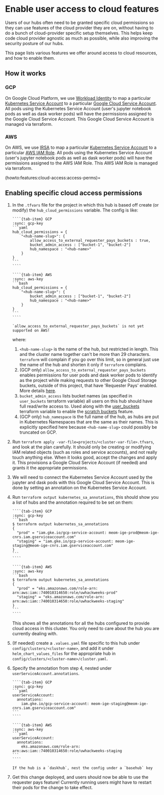 # Enable user access to cloud features

Users of our hubs often need to be granted specific cloud permissions
so they can use features of the cloud provider they are on, without
having to do a bunch of cloud-provider specific setup themselves. This
helps keep code cloud provider agnostic as much as possible, while also
improving the security posture of our hubs.

This page lists various features we offer around access to cloud resources,
and how to enable them.

## How it works

### GCP

On Google Cloud Platform, we use [Workload Identity](https://cloud.google.com/kubernetes-engine/docs/how-to/workload-identity)
to map a particular [Kubernetes Service Account](https://kubernetes.io/docs/tasks/configure-pod-container/configure-service-account/)
to a particular [Google Cloud Service Account](https://cloud.google.com/iam/docs/service-accounts).
All pods using the Kubernetes Service Account (user's jupyter notebook pods
as well as dask worker pods)
will have the permissions assigned to the Google Cloud Service Account.
This Google Cloud Service Account is managed via terraform.

### AWS

On AWS, we use [IRSA](https://docs.aws.amazon.com/eks/latest/userguide/iam-roles-for-service-accounts.html)
to map a particular [Kubernetes Service Account](https://kubernetes.io/docs/tasks/configure-pod-container/configure-service-account/)
to a particular [AWS IAM Role](https://docs.aws.amazon.com/IAM/latest/UserGuide/id_roles.html).
All pods using the Kubernetes Service Account (user's jupyter notebook pods
as well as dask worker pods)
will have the permissions assigned to the AWS IAM Role.
This AWS IAM Role is managed via terraform.


(howto:features:cloud-access:access-perms)=
## Enabling specific cloud access permissions

1. In the `.tfvars` file for the project in which this hub is based off
   create (or modify) the `hub_cloud_permissions` variable. The config is
   like:

   `````{tab-set}
   ````{tab-item} GCP
   :sync: gcp-key
   ```yaml
   hub_cloud_permissions = {
       "<hub-name-slug>": {
           allow_access_to_external_requester_pays_buckets : true,
           bucket_admin_access : ["bucket-1", "bucket-2"]
           hub_namespace : "<hub-name>"
       }
   }
   ```
   ````

   ````{tab-item} AWS
   :sync: aws-key
   ```bash
   hub_cloud_permissions = {
       "<hub-name-slug>": {
           bucket_admin_access : ["bucket-1", "bucket-2"]
           hub_namespace : "<hub-name>"
       }
   }
   ```
   ````
   `````

   ```{warning}
   `allow_access_to_external_requester_pays_buckets` is not yet supported on AWS!
   ```
   where:

   1. `<hub-name-slug>` is the name of the hub, but restricted in length. This
      and the cluster name together can't be more than 29 characters. `terraform`
      will complain if you go over this limit, so in general just use the name
      of the hub and shorten it only if `terraform` complains.
   2. (GCP only) `allow_access_to_external_requester_pays_buckets` enables permissions for user pods and dask worker
      pods to identify as the project while making requests to other Google Cloud Storage
      buckets, outside of this project, that have 'Requester Pays' enabled. More details [here](topic:features:cloud:gcp:requester-pays).
   3. `bucket_admin_access` lists bucket names (as specified in `user_buckets`
      terraform variable) all users on this hub should have full read/write
      access to. Used along with the [user_buckets](howto:features:storage-buckets)
      terraform variable to enable the [scratch buckets](topic:features:cloud:scratch-buckets)
      feature.
   5. (GCP only) `hub_namespace` is the full name of the hub, as hubs are put in Kubernetes
      Namespaces that are the same as their names. This is explicitly specified here
      because `<hub-name-slug>` could possibly be truncated on GCP.

2. Run `terraform apply -var-file=projects/<cluster-var-file>.tfvars`, and look at the
   plan carefully. It should only be creating or modifying IAM related objects (such as roles
   and service accounts), and not really touch anything else. When it looks good, accept
   the changes and apply it. This provisions a Google Cloud Service Account (if needed)
   and grants it the appropriate permissions.

3. We will need to connect the Kubernetes Service Account used by the jupyter and dask pods
   with this Google Cloud Service Account. This is done by setting an annotation on the
   Kubernetes Service Account.

4. Run `terraform output kubernetes_sa_annotations`, this should
   show you a list of hubs and the annotation required to be set on them:

   `````{tab-set}
   ````{tab-item} GCP
   :sync: gcp-key
   ```bash
   $ terraform output kubernetes_sa_annotations
   {
     "prod" = "iam.gke.io/gcp-service-account: meom-ige-prod@meom-ige-cnrs.iam.gserviceaccount.com"
     "staging" = "iam.gke.io/gcp-service-account: meom-ige-staging@meom-ige-cnrs.iam.gserviceaccount.com"
   }
   ```
   ````

   ````{tab-item} AWS
   :sync: aws-key
   ```bash
   $ terraform output kubernetes_sa_annotations
   {
     "prod" = "eks.amazonaws.com/role-arn: arn:aws:iam::740010314650:role/uwhackweeks-prod"
     "staging" = "eks.amazonaws.com/role-arn: arn:aws:iam::740010314650:role/uwhackweeks-staging"
   }
   ```
   ````
   `````

   This shows all the annotations for all the hubs configured to provide cloud access
   in this cluster. You only need to care about the hub you are currently dealing with.

5. (If needed) create a `.values.yaml` file specific to this hub under `config/clusters/<cluster-name>`,
   and add it under `helm_chart_values_files` for the appropriate hub in `config/clusters/<cluster-name>/cluster.yaml`.

6. Specify the annotation from step 4, nested under `userServiceAccount.annotations`.

   `````{tab-set}
   ````{tab-item} GCP
   :sync: gcp-key
   ```yaml
   userServiceAccount:
     annotations:
       iam.gke.io/gcp-service-account: meom-ige-staging@meom-ige-cnrs.iam.gserviceaccount.com"
   ```
   ````

   ````{tab-item} AWS
   :sync: aws-key
   ```yaml
   userServiceAccount:
     annotations:
       eks.amazonaws.com/role-arn: arn:aws:iam::740010314650:role/uwhackweeks-staging
   ```
   ````
   `````

    ```{note}
    If the hub is a `daskhub`, nest the config under a `basehub` key
    ```

7. Get this change deployed, and users should now be able to use the requester pays feature!
   Currently running users might have to restart their pods for the change to take effect.

